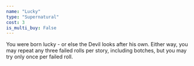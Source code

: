 ```yaml
---
name: "Lucky"
type: "Supernatural"
cost: 3
is_multi_buy: False
---
```


You were born lucky - or else the Devil looks after his own. Either way, you may repeat any three failed rolls per story, including botches, but you may try only once per failed roll.